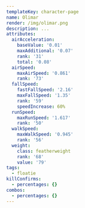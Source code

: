 ```yaml
---
templateKey: character-page
name: Olimar
render: /img/olimar.png
description: ...
attributes:
  airAcceleration:
    baseValue: '0.01'
    maxAdditional: '0.07'
    rank: '31'
    total: '0.08'
  airSpeed:
    maxAirSpeed: '0.861'
    rank: '73'
  fallSpeed:
    fastFallSpeed: '2.16'
    maxFallSpeed: '1.35'
    rank: '59'
    speedIncrease: 60%
  runSpeed:
    maxRunSpeed: '1.617'
    rank: '50'
  walkSpeed:
    maxWalkSpeed: '0.945'
    rank: '56'
  weight:
    class: featherweight
    rank: '68'
    value: '79'
tags:
  - floatie
killConfirms:
  - percentages: {}
combos:
  - percentages: {}
---
```



